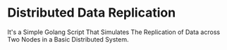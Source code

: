 # Distributed Data Replication
It's a Simple Golang Script That Simulates The Replication of Data across Two Nodes in a Basic Distributed System.
